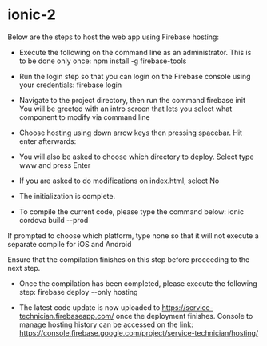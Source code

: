 # ionic-2

Below are the steps to host the web app using Firebase hosting:
 
-	Execute the following on the command line as an administrator. This is to be done only once:
npm install -g firebase-tools
-	Run the login step so that you can login on the Firebase console using your credentials:
firebase login
 
 
-	Navigate to the project directory, then run the command
firebase init
You will be greeted with an intro screen that lets you select what component to modify via command line
 
 
-	Choose hosting using down arrow keys then pressing spacebar. Hit enter afterwards:
 
 
-	You will also be asked to choose which directory to deploy. Select type www and press Enter
 
 
-	If you are asked to do modifications on index.html, select No
 
 
-	The initialization is complete. 
 
-	To compile the current code, please type the command below:
ionic cordova build --prod 
 
If prompted to choose which platform, type none so that it will not execute a separate compile for iOS and Android
 
Ensure that the compilation finishes on this step before proceeding to the next step.
 
-	Once the compilation has been completed, please execute the following step:
firebase deploy --only hosting
 
 
-	The latest code update is now uploaded to https://service-technician.firebaseapp.com/ once the deployment finishes.
Console to manage hosting history can be accessed on the link: https://console.firebase.google.com/project/service-technician/hosting/
